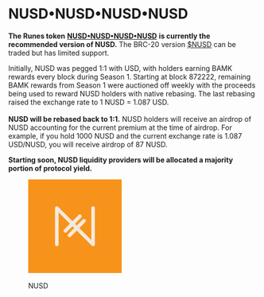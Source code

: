 # NUSD•NUSD•NUSD•NUSD

**The Runes token** [**NUSD•NUSD•NUSD•NUSD**](https://unisat.io/runes/detail/NUSD%E2%80%A2NUSD%E2%80%A2NUSD%E2%80%A2NUSD) **is currently the recommended version of NUSD.** The BRC-20 version [$NUSD](https://uniscan.cc/brc20/%24NUSD) can be traded but has limited support.

Initially, NUSD was pegged 1:1 with USD, with holders earning BAMK rewards every block during Season 1. Starting at block 872222, remaining BAMK rewards from Season 1 were auctioned off weekly with the proceeds being used to reward NUSD holders with native rebasing. The last rebasing raised the exchange rate to 1 NUSD = 1.087 USD.\
\
**NUSD will be rebased back to 1:1.** NUSD holders will receive an airdrop of NUSD accounting for the current premium at the time of airdrop. For example, if you hold 1000 NUSD and the current exchange rate is 1.087 USD/NUSD, you will receive airdrop of 87 NUSD.&#x20;

**Starting soon, NUSD liquidity providers will be allocated a majority portion of protocol yield.**

<div align="left"><figure><img src=".gitbook/assets/NUSD Logo.png" alt="" width="188"><figcaption><p>NUSD</p></figcaption></figure></div>

